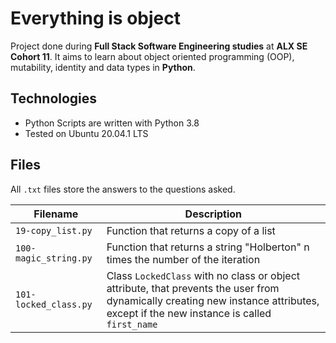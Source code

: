 # Everything is object
Project done during **Full Stack Software Engineering studies** at **ALX SE Cohort 11**. It aims to learn about object oriented programming (OOP), mutability, identity and data types in **Python**.

## Technologies
* Python Scripts are written with Python 3.8
* Tested on Ubuntu 20.04.1 LTS

## Files

All `.txt` files store the answers to the questions asked.

| Filename | Description |
| -------- | ----------- |
| `19-copy_list.py` | Function that returns a copy of a list |
| `100-magic_string.py` | Function that returns a string "Holberton" n times the number of the iteration |
| `101-locked_class.py` | Class `LockedClass` with no class or object attribute, that prevents the user from dynamically creating new instance attributes, except if the new instance is called `first_name` |
